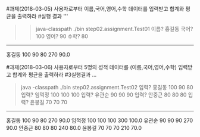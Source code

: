 #과제(2018-03-05)
사용자로부터 이름,국어,영어,수학 데이터를 입력받고 합계와 평균을 출력하라
#실행 결과
'''
>>java-classpath ./bin step02.assignment.Test01
이름? 홍길동
국어? 100
영어? 90
수학? 80
----------
홍길동 100 90 80 270 90.0

#과제(2018-03-06)
사용자로부터 5명의 성적 데이터를 (이름,국어,영어,수학) 입력받고
합계와 평균을 출력하라
#3실행결과
...
>java -classpath ./bin step02.assignment.Test02
입력? 홍길동 100 90 80
입력? 임꺽정 100 100 100
입력? 유관순 90 90 90
입력? 안중근 80 80 80
입력? 윤봉길 70 70 70
--------------------------
홍길동 100 90 80 270 90.0
임꺽정 100 100 100 300 100.0
유관순 90 90 90 270 90.0
안중근 80 80 80 240 80.0
윤봉길 70 70 70 210 70.0
```